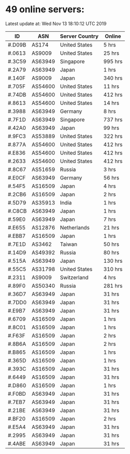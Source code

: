 # 49 online servers:

Latest update at: Wed Nov 13 18:10:12 UTC 2019

| ID | ASN | Server Country | Online |
| -- | --- | -------------- | ------ |
| #.D09B | AS174 | United States | 5 hrs |
| #.0613 | AS9009 | United States | 25 hrs |
| #.3C59 | AS63949 | Singapore | 995 hrs |
| #.2A79 | AS63949 | Japan | 1 hrs |
| #.140F | AS9009 | Japan | 340 hrs |
| #.705F | AS54600 | United States | 11 hrs |
| #.74DB | AS54600 | United States | 412 hrs |
| #.8613 | AS54600 | United States | 14 hrs |
| #.3988 | AS63949 | Germany | 8 hrs |
| #.7F1D | AS63949 | Singapore | 737 hrs |
| #.42A0 | AS63949 | Japan | 99 hrs |
| #.9FC3 | AS53889 | United States | 322 hrs |
| #.877A | AS54600 | United States | 412 hrs |
| #.E836 | AS54600 | United States | 412 hrs |
| #.2633 | AS54600 | United States | 412 hrs |
| #.8C67 | AS51659 | Russia | 3 hrs |
| #.E0CF | AS63949 | Germany | 56 hrs |
| #.54F5 | AS16509 | Japan | 4 hrs |
| #.2CB6 | AS16509 | Japan | 2 hrs |
| #.5D79 | AS35913 | India | 1 hrs |
| #.C8CB | AS63949 | Japan | 1 hrs |
| #.59E0 | AS63949 | Japan | 7 hrs |
| #.E655 | AS12876 | Netherlands | 21 hrs |
| #.EBB7 | AS16509 | Japan | 1 hrs |
| #.7E1D | AS3462 | Taiwan | 50 hrs |
| #.14D9 | AS49392 | Russia | 80 hrs |
| #.515A | AS63949 | Japan | 130 hrs |
| #.55C5 | AS31798 | United States | 310 hrs |
| #.2311 | AS9009 | Switzerland | 4 hrs |
| #.89F0 | AS50340 | Russia | 281 hrs |
| #.36D7 | AS63949 | Japan | 31 hrs |
| #.7DD0 | AS63949 | Japan | 31 hrs |
| #.E9B7 | AS63949 | Japan | 31 hrs |
| #.6709 | AS16509 | Japan | 1 hrs |
| #.8C01 | AS16509 | Japan | 1 hrs |
| #.F63F | AS16509 | Japan | 2 hrs |
| #.8B6A | AS16509 | Japan | 2 hrs |
| #.B865 | AS16509 | Japan | 1 hrs |
| #.365D | AS16509 | Japan | 1 hrs |
| #.393C | AS16509 | Japan | 31 hrs |
| #.6449 | AS16509 | Japan | 31 hrs |
| #.D860 | AS16509 | Japan | 1 hrs |
| #.F0BD | AS63949 | Japan | 31 hrs |
| #.7EB7 | AS63949 | Japan | 31 hrs |
| #.21BE | AS63949 | Japan | 31 hrs |
| #.BF20 | AS16509 | Japan | 2 hrs |
| #.E5A4 | AS63949 | Japan | 31 hrs |
| #.2995 | AS63949 | Japan | 31 hrs |
| #.4ABE | AS63949 | Japan | 31 hrs |

